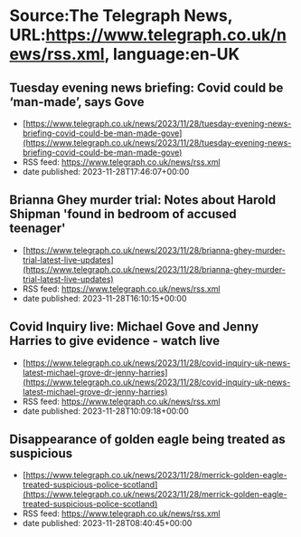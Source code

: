 # Source:The Telegraph News, URL:https://www.telegraph.co.uk/news/rss.xml, language:en-UK

## Tuesday evening news briefing: Covid could be ‘man-made’, says Gove
 - [https://www.telegraph.co.uk/news/2023/11/28/tuesday-evening-news-briefing-covid-could-be-man-made-gove](https://www.telegraph.co.uk/news/2023/11/28/tuesday-evening-news-briefing-covid-could-be-man-made-gove)
 - RSS feed: https://www.telegraph.co.uk/news/rss.xml
 - date published: 2023-11-28T17:46:07+00:00



## Brianna Ghey murder trial: Notes about Harold Shipman 'found in bedroom of accused teenager'
 - [https://www.telegraph.co.uk/news/2023/11/28/brianna-ghey-murder-trial-latest-live-updates](https://www.telegraph.co.uk/news/2023/11/28/brianna-ghey-murder-trial-latest-live-updates)
 - RSS feed: https://www.telegraph.co.uk/news/rss.xml
 - date published: 2023-11-28T16:10:15+00:00



## Covid Inquiry live: Michael Gove and Jenny Harries to give evidence - watch live
 - [https://www.telegraph.co.uk/news/2023/11/28/covid-inquiry-uk-news-latest-michael-grove-dr-jenny-harries](https://www.telegraph.co.uk/news/2023/11/28/covid-inquiry-uk-news-latest-michael-grove-dr-jenny-harries)
 - RSS feed: https://www.telegraph.co.uk/news/rss.xml
 - date published: 2023-11-28T10:09:18+00:00



## Disappearance of golden eagle being treated as suspicious
 - [https://www.telegraph.co.uk/news/2023/11/28/merrick-golden-eagle-treated-suspicious-police-scotland](https://www.telegraph.co.uk/news/2023/11/28/merrick-golden-eagle-treated-suspicious-police-scotland)
 - RSS feed: https://www.telegraph.co.uk/news/rss.xml
 - date published: 2023-11-28T08:40:45+00:00




